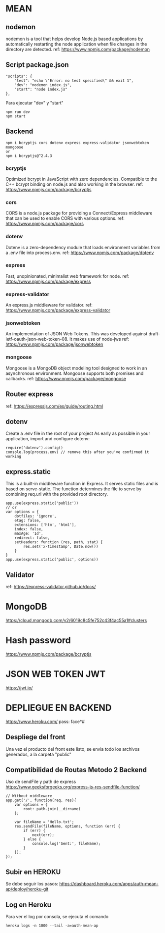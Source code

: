 # MEAN
## nodemon
nodemon is a tool that helps develop Node.js based applications by automatically restarting the node application when file changes in the directory are detected.
ref: https://www.npmjs.com/package/nodemon


## Script package.json

    "scripts": {
        "test": "echo \"Error: no test specified\" && exit 1",
        "dev": "nodemon index.js",
        "start": "node index.js"
    },

Para ejecutar "dev" y "start" 

    npm run dev
    npm start


## Backend

    npm i bcryptjs cors dotenv express express-validator jsonwebtoken mongoose
    or
    npm i bcryptjs@^2.4.3
 
### bcryptjs
Optimized bcrypt in JavaScript with zero dependencies. Compatible to the C++ bcrypt binding on node.js and also working in the browser.
ref: https://www.npmjs.com/package/bcryptjs

### cors
CORS is a node.js package for providing a Connect/Express middleware that can be used to enable CORS with various options.
ref: https://www.npmjs.com/package/cors

### dotenv
Dotenv is a zero-dependency module that loads environment variables from a .env file into process.env.
ref: https://www.npmjs.com/package/dotenv

### express
Fast, unopinionated, minimalist web framework for node.
ref: https://www.npmjs.com/package/express

### express-validator
An express.js middleware for validator.
ref: https://www.npmjs.com/package/express-validator

### jsonwebtoken
An implementation of JSON Web Tokens.
This was developed against draft-ietf-oauth-json-web-token-08. It makes use of node-jws
ref: https://www.npmjs.com/package/jsonwebtoken

### mongoose
Mongoose is a MongoDB object modeling tool designed to work in an asynchronous environment. Mongoose supports both promises and callbacks.
ref: https://www.npmjs.com/package/mongoose

## Router express
ref: https://expressjs.com/es/guide/routing.html

## dotenv
Create a .env file in the root of your project
As early as possible in your application, import and configure dotenv:

    require('dotenv').config()
    console.log(process.env) // remove this after you've confirmed it working

## express.static
This is a built-in middleware function in Express. It serves static files and is based on serve-static.
The function determines the file to serve by combining req.url with the provided root directory. 

    app.use(express.static('public'))
    // or
    var options = {
        dotfiles: 'ignore',
        etag: false,
        extensions: ['htm', 'html'],
        index: false,
        maxAge: '1d',
        redirect: false,
        setHeaders: function (res, path, stat) {
            res.set('x-timestamp', Date.now())
        }
    }
    app.use(express.static('public', options))

## Validator
ref: https://express-validator.github.io/docs/


# MongoDB
https://cloud.mongodb.com/v2/6019c8c5fe752c43f4ac55a1#clusters

# Hash password
https://www.npmjs.com/package/bcryptjs

# JSON WEB TOKEN JWT
https://jwt.io/


# DEPLIEGUE EN BACKEND
https://www.heroku.com/
pass: face*#

## Despliege del front
Una vez el producto del front este listo, se envia todo los archivos generados, a la carpeta "public"

## Compatibilidad de Routas Metodo 2 Backend
Uso de sendFile y path de express
https://www.geeksforgeeks.org/express-js-res-sendfile-function/

    // Without middleware
    app.get('/', function(req, res){
        var options = {
            root: path.join(__dirname)
        };
        
        var fileName = 'Hello.txt';
        res.sendFile(fileName, options, function (err) {
            if (err) {
                next(err);
            } else {
                console.log('Sent:', fileName);
            }
        });
    });

## Subir en HEROKU 
Se debe seguir los pasos:
https://dashboard.heroku.com/apps/auth-mean-ap/deploy/heroku-git

## Log en Heroku
Para ver el log por consola, se ejecuta el comando

    heroku logs -n 1000 --tail -a=auth-mean-ap